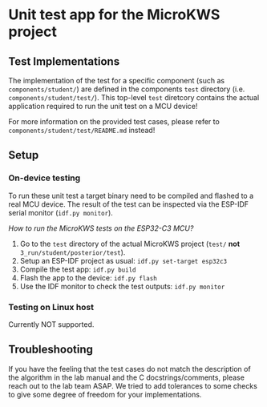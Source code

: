 # Unit test app for the MicroKWS project

## Test Implementations

The implementation of the test for a specific component (such as `components/student/`) are defined in the components `test` directory (i.e. `components/student/test/`). This top-level `test` diretcory contains the actual application required to run the unit test on a MCU device!

For more information on the provided test cases, please refer to `components/student/test/README.md` instead!

## Setup

### On-device testing

To run these unit test a target binary need to be compiled and flashed to a real MCU device. The result of the test can be inspected via the ESP-IDF serial monitor (`idf.py monitor`).

*How to run the MicroKWS tests on the ESP32-C3 MCU?*

1. Go to the `test` directory of the actual MicroKWS project (`test/` **not** `3_run/student/posterior/test`).
2. Setup an ESP-IDF project as usual: `idf.py set-target esp32c3`
3. Compile the test app: `idf.py build`
4. Flash the app to the device: `idf.py flash`
5. Use the IDF monitor to check the test outputs: `idf.py monitor`

### Testing on Linux host

Currently NOT supported.

## Troubleshooting

If you have the feeling that the test cases do not match the description of the algorithm in the lab manual and the C docstrings/comments, please reach out to the lab team ASAP. We tried to add tolerances to some checks to give some degree of freedom for your implementations.
